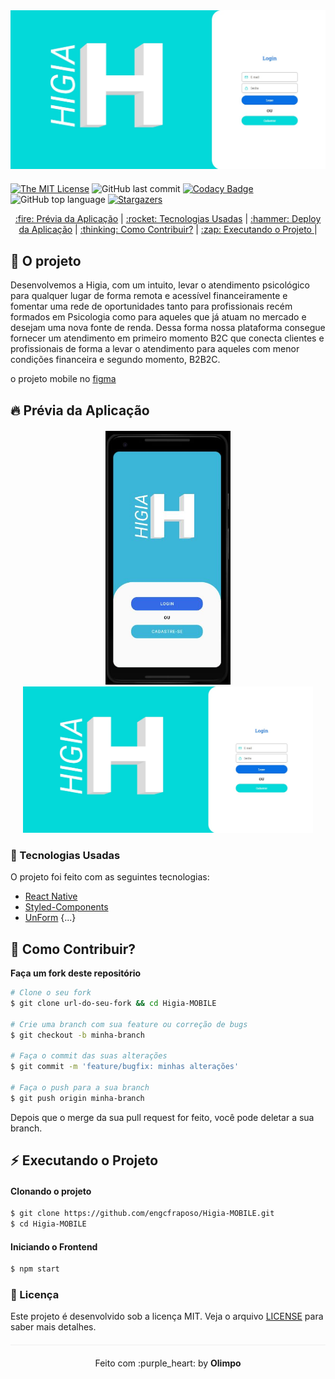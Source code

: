 <div align="center" style="margin-bottom: 20px;">
<img alt="Higia-MOBILE" src="./img/logo.jfif" width="auto" heigth="auto"/>
</div>


[![The MIT License](https://img.shields.io/badge/license-MIT-green.svg?style=flat-square)](http://github.com/engcfraposo/Higia-MOBILE/LICENSE.md)
![GitHub last commit](https://img.shields.io/github/last-commit/engcfraposo/Higia-MOBILE?color=green&style=flat-square)
[![Codacy Badge](https://app.codacy.com/project/badge/Grade/30e0ef7a3c2146498723e53c9fcaeda7)](https://www.codacy.com/manual/engcfraposo/Higia-MOBILE_2?utm_source=github.com&amp;utm_medium=referral&amp;utm_content=engcfraposo/Higia-MOBILE&amp;utm_campaign=Badge_Grade)
![GitHub top language](https://img.shields.io/github/languages/top/engcfraposo/Higia-MOBILE?style=flat-square)
<a href="https://github.com/engcfraposo/Higia-MOBILE/stargazers">
    <img alt="Stargazers" src="https://img.shields.io/github/stars/engcfraposo/Higia-MOBILE?style=social">
  </a>


<p align="center" >
  <a href="#fire-prévia-da-aplicação"> :fire: Prévia da Aplicação</a> |
  <a href="#rocket-tecnologias-usadas"> :rocket: Tecnologias Usadas</a> |
  <a href="#hammer-deploy-da-aplicação"> :hammer: Deploy da Aplicação</a> |
  <a href="#thinking-como-contribuir?"> :thinking: Como Contribuir?</a> |
  <a href="#zap-executando-o-projeto"> :zap: Executando o Projeto </a> |
</p>

</div>

## :barber: O projeto

Desenvolvemos a Higia, com um intuito, levar o atendimento psicológico para qualquer lugar de
forma remota e acessível financeiramente e fomentar uma rede de oportunidades tanto para
profissionais recém formados em Psicologia como para aqueles que já atuam no mercado e
desejam uma nova fonte de renda. Dessa forma nossa plataforma consegue fornecer um
atendimento em primeiro momento B2C que conecta clientes e profissionais de forma a levar o
atendimento para aqueles com menor condições financeira e segundo momento, B2B2C.

o projeto mobile no <a href="https://www.figma.com/proto/ynM2FVIJB1Qm7X3OdOcwe2/Higia?node-id=1%3A3&viewport=718%2C481%2C1&scaling=scale-down">figma</a>

## :fire: Prévia da Aplicação

<div align="center" style="margin: 20px;">
<img alt="Higia-MOBILE" src="./img/Capture.JPG" width="200vw" heigth="auto"/>
 <img alt="Higia-MOBILE" src="./img/logo.jfif" width="500vw" heigth="auto"/>
</div>

### :rocket: Tecnologias Usadas

O projeto foi feito com as seguintes tecnologias:

- [React Native](https://reactnative.dev/)
- [Styled-Components](https://styled-components.com/)
- [UnForm](https://unform.dev/)
{...}

## :thinking: Como Contribuir?
**Faça um fork deste repositório**

```bash
# Clone o seu fork
$ git clone url-do-seu-fork && cd Higia-MOBILE

# Crie uma branch com sua feature ou correção de bugs
$ git checkout -b minha-branch

# Faça o commit das suas alterações
$ git commit -m 'feature/bugfix: minhas alterações'

# Faça o push para a sua branch
$ git push origin minha-branch
```

Depois que o merge da sua pull request for feito, você pode deletar a sua branch.

## :zap: Executando o Projeto
#### Clonando o projeto
```sh
$ git clone https://github.com/engcfraposo/Higia-MOBILE.git
$ cd Higia-MOBILE
```

#### Iniciando o Frontend
```sh
$ npm start
```

### :memo: Licença

Este projeto é desenvolvido sob a licença MIT. Veja o arquivo [LICENSE](LICENSE.md) para saber mais detalhes.

<p align="center" style="margin-top: 20px; border-top: 1px solid #eee; padding-top: 20px;">Feito com :purple_heart: by <strong> Olimpo </strong> </p>
